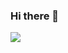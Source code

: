 ### Hi there 👋

<img
  src="https://cr-ss-service.azurewebsites.net/api/ScreenShot?widget=summary&username=ovcharenko-di&badges=0&show-avatar=false"
/>
<!--
**ovcharenko-di/ovcharenko-di** is a ✨ _special_ ✨ repository because its `README.md` (this file) appears on your GitHub profile.

Here are some ideas to get you started:

- 🔭 I’m currently working on ...
- 🌱 I’m currently learning ...
- 👯 I’m looking to collaborate on ...
- 🤔 I’m looking for help with ...
- 💬 Ask me about ...
- 📫 How to reach me: ...
- 😄 Pronouns: ...
- ⚡ Fun fact: ...
-->
